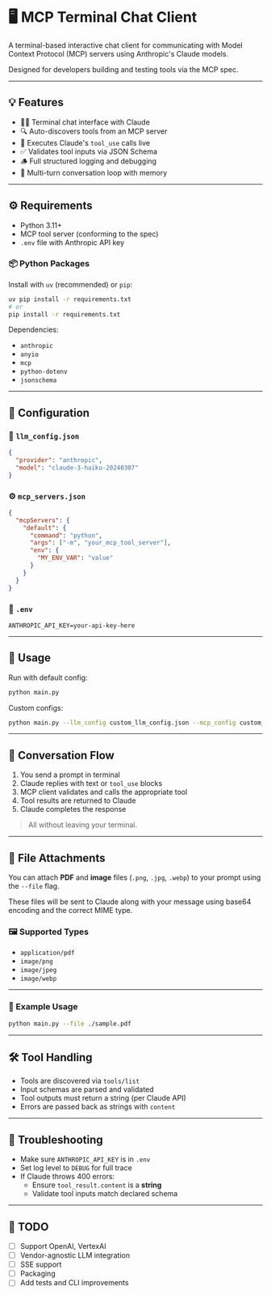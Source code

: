 # 🖥️ MCP Terminal Chat Client

A terminal-based interactive chat client for communicating with Model Context Protocol (MCP) servers using Anthropic's Claude models.

Designed for developers building and testing tools via the MCP spec.

---

## 💡 Features

- 🧑‍💻 Terminal chat interface with Claude
- 🔍 Auto-discovers tools from an MCP server
- 🧰 Executes Claude's `tool_use` calls live
- ✅ Validates tool inputs via JSON Schema
- 🪵 Full structured logging and debugging
- 🔁 Multi-turn conversation loop with memory

---

## ⚙️ Requirements

- Python 3.11+
- MCP tool server (conforming to the spec)
- `.env` file with Anthropic API key

### 📦 Python Packages

Install with `uv` (recommended) or `pip`:

```bash
uv pip install -r requirements.txt
# or
pip install -r requirements.txt
```

Dependencies:
- `anthropic`
- `anyio`
- `mcp`
- `python-dotenv`
- `jsonschema`

---

## 🧾 Configuration

### 🔑 `llm_config.json`

```json
{
  "provider": "anthropic",
  "model": "claude-3-haiku-20240307"
}
```

### ⚙️ `mcp_servers.json`

```json
{
  "mcpServers": {
    "default": {
      "command": "python",
      "args": ["-m", "your_mcp_tool_server"],
      "env": {
        "MY_ENV_VAR": "value"
      }
    }
  }
}
```

### 🔐 `.env`

```env
ANTHROPIC_API_KEY=your-api-key-here
```

---

## 🧪 Usage

Run with default config:

```bash
python main.py
```

Custom configs:

```bash
python main.py --llm_config custom_llm_config.json --mcp_config custom_mcp_servers.json
```

---

## 💬 Conversation Flow

1. You send a prompt in terminal
2. Claude replies with text or `tool_use` blocks
3. MCP client validates and calls the appropriate tool
4. Tool results are returned to Claude
5. Claude completes the response

> All without leaving your terminal.

---

## 📎 File Attachments

You can attach **PDF** and **image** files (`.png`, `.jpg`, `.webp`) to your prompt using the `--file` flag.

These files will be sent to Claude along with your message using base64 encoding and the correct MIME type.

### 🖼️ Supported Types

- `application/pdf`
- `image/png`
- `image/jpeg`
- `image/webp`

---

### 📁 Example Usage

```bash
python main.py --file ./sample.pdf
```

---

## 🛠 Tool Handling

- Tools are discovered via `tools/list`
- Input schemas are parsed and validated
- Tool outputs must return a string (per Claude API)
- Errors are passed back as strings with `content`

---

## 🐛 Troubleshooting

- Make sure `ANTHROPIC_API_KEY` is in `.env`
- Set log level to `DEBUG` for full trace
- If Claude throws 400 errors:
  - Ensure `tool_result.content` is a **string**
  - Validate tool inputs match declared schema

---

## 📌 TODO

- [ ] Support OpenAI, VertexAI
- [ ] Vendor-agnostic LLM integration
- [ ] SSE support
- [ ] Packaging
- [ ] Add tests and CLI improvements